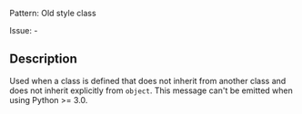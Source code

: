 Pattern: Old style class

Issue: -

## Description

Used when a class is defined that does not inherit from another class and does not inherit explicitly from `object`. This message can't be emitted when using Python >= 3.0.
